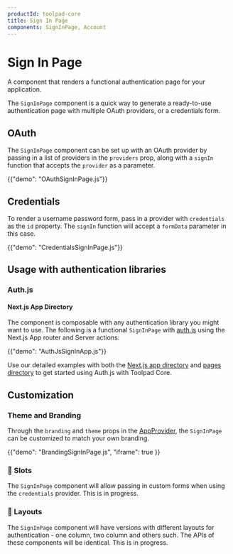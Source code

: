 ```yaml
---
productId: toolpad-core
title: Sign In Page
components: SignInPage, Account
---
```


# Sign In Page

<p class="description">A component that renders a functional authentication page for your application.</p>

The `SignInPage` component is a quick way to generate a ready-to-use authentication page with multiple OAuth providers, or a credentials form.

## OAuth

The `SignInPage` component can be set up with an OAuth provider by passing in a list of providers in the `providers` prop, along with a `signIn` function that accepts the `provider` as a parameter.

{{"demo": "OAuthSignInPage.js"}}

## Credentials

To render a username password form, pass in a provider with `credentials` as the `id` property. The `signIn` function will accept a `formData` parameter in this case.

{{"demo": "CredentialsSignInPage.js"}}

## Usage with authentication libraries

### Auth.js

#### Next.js App Directory

The component is composable with any authentication library you might want to use. The following is a functional `SignInPage` with [auth.js](https://authjs.dev/) using the Next.js App router and Server actions:

{{"demo": "AuthJsSignInApp.js"}}

Use our detailed examples with both the [Next.js app directory](https://github.com/mui/mui-toolpad/tree/master/playground/nextjs) and [pages directory](https://github.com/mui/mui-toolpad/tree/master/playground/nextjs-pages) to get started using Auth.js with Toolpad Core.

## Customization

### Theme and Branding

Through the `branding` and `theme` props in the [AppProvider](https://mui.com/toolpad/core/react-app-provider/), the `SignInPage` can be customized to match your own branding.

{{"demo": "BrandingSignInPage.js", "iframe": true }}

### 🚧 Slots

The `SignInPage` component will allow passing in custom forms when using the `credentials` provider. This is in progress.

### 🚧 Layouts

The `SignInPage` component will have versions with different layouts for authentication - one column, two column and others such. The APIs of these components will be identical. This is in progress.
